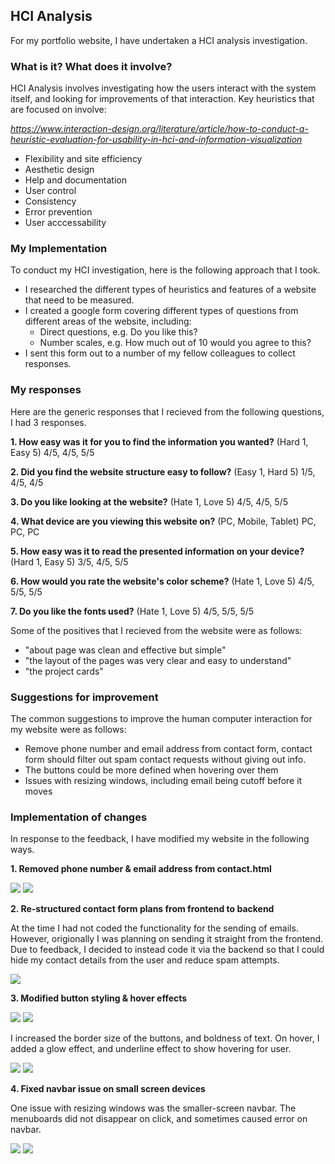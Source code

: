 ## HCI Analysis

For my portfolio website, I have undertaken a HCI analysis investigation.

### What is it? What does it involve?

HCI Analysis involves investigating how the users interact with the system itself, and looking for improvements of that interaction.
Key heuristics that are focused on involve:

*https://www.interaction-design.org/literature/article/how-to-conduct-a-heuristic-evaluation-for-usability-in-hci-and-information-visualization*


* Flexibility and site efficiency
* Aesthetic design
* Help and documentation
* User control
* Consistency
* Error prevention
* User acccessability

### My Implementation

To conduct my HCI investigation, here is the following approach that I took.

* I researched the different types of heuristics and features of a website that need to be measured.
* I created a google form covering different types of questions from different areas of the website, including:
	* Direct questions, e.g. Do you like this?
	* Number scales, e.g. How much out of 10 would you agree to this?
* I sent this form out to a number of my fellow colleagues to collect responses.

### My responses

Here are the generic responses that I recieved from the following questions, I had 3 responses.

**1. How easy was it for you to find the information you wanted?** (Hard 1, Easy 5)
4/5, 4/5, 5/5

**2. Did you find the website structure easy to follow?** (Easy 1, Hard 5)
1/5, 4/5, 4/5

**3. Do you like looking at the website?** (Hate 1, Love 5)
4/5, 4/5, 5/5

**4. What device are you viewing this website on?** (PC, Mobile, Tablet)
PC, PC, PC

**5. How easy was it to read the presented information on your device?** (Hard 1, Easy 5)
3/5, 4/5, 5/5

**6. How would you rate the website's color scheme?** (Hate 1, Love 5)
4/5, 5/5, 5/5

**7. Do you like the fonts used?** (Hate 1, Love 5)
4/5, 5/5, 5/5

Some of the positives that I recieved from the website were as follows:

* "about page was clean and effective but simple"
* "the layout of the pages was very clear and easy to understand"
* "the project cards"

### Suggestions for improvement

The common suggestions to improve the human computer interaction for my website were as follows:

* Remove phone number and email address from contact form, contact form should filter out spam contact requests without giving out info.
* The buttons could be more defined when hovering over them
* Issues with resizing windows, including email being cutoff before it moves

### Implementation of changes

In response to the feedback, I have modified my website in the following ways.

**1. Removed phone number & email address from contact.html**

![](images/one-before.png)
![](images/one-after.png)


**2. Re-structured contact form plans from frontend to backend**

At the time I had not coded the functionality for the sending of emails. However, origionally I was planning on sending it straight from the frontend. 
Due to feedback, I decided to instead code it via the backend so that I could hide my contact details from the user and reduce spam attempts.

![](images/two-one.png)

**3. Modified button styling & hover effects**

![](images/three-before.png)
![](images/three-before-two.png)

I increased the border size of the buttons, and boldness of text. On hover, I added a glow effect, and underline effect to show hovering for user.

![](images/three-after.png)
![](images/three-after-two.png)

**4. Fixed navbar issue on small screen devices**

One issue with resizing windows was the smaller-screen navbar. The menuboards did not disappear on click, and sometimes caused error on navbar.

![](images/four-before.png)
![](images/four-after.png)






